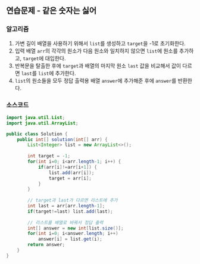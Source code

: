 ## 연습문제 - 같은 숫자는 싫어

### 알고리즘
1. 가변 길이 배열을 사용하기 위해서 `list`를 생성하고 `target`을 -1로 초기화한다.
2. 입력 배열 `arr`의 각각의 원소가 다음 원소와 일치하지 않으면 `list`에 원소를 추가하고, `target`에 대입한다.
3. 반복문을 탈출한 후에 `target`과 배열의 마지막 원소 `last` 값을 비교해서 값이 다르면 `last`를 `list`에 추가한다.
4. `list`의 원소들을 모두 정답 출력용 배열 `answer`에 추가해준 후에 `answer`를 반환한다.

### 소스코드
```java
import java.util.List;
import java.util.ArrayList;

public class Solution {
    public int[] solution(int[] arr) {
        List<Integer> list = new ArrayList<>();
        
        int target = -1;
        for(int i=0; i<arr.length-1; i++) {
            if(arr[i]!=arr[i+1]) {
                list.add(arr[i]);
                target = arr[i];
            }
        }
        
        // target과 last가 다르면 리스트에 추가
        int last = arr[arr.length-1];
        if(target!=last) list.add(last);
        
        // 리스트를 배열로 바꿔서 정답 출력
        int[] answer = new int[list.size()];
        for(int i=0; i<answer.length; i++)
            answer[i] = list.get(i);
        return answer;
    }
}
```